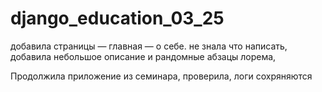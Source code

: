 # django_education_03_25

добавила страницы
— главная
— о себе.
не знала что написать, добавила  небольшое описание и рандомные абзацы лорема,

Продолжила приложение из семинара, проверила, логи сохряняются
